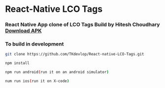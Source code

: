 # React-Native LCO Tags


### React Native App clone of LCO Tags Build by Hitesh Choudhary [Download APK](https://drive.google.com/open?id=13HKrfssNZJBYKZUjgsds24TQQ69RXuzt)

### To build in development

```bash
git clone https://github.com/TKdevlop/React-native-LCO-Tags.git

npm install

npm run android(run it on an android simulator)

num run ios(run it on X-code)
```